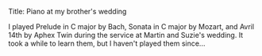 Title: Piano at my brother's wedding

I played Prelude in C major by Bach, Sonata in C major by Mozart, and Avril 14th by
Aphex Twin during the service at Martin and Suzie's wedding. It took a while to
learn them, but I haven't played them since...
